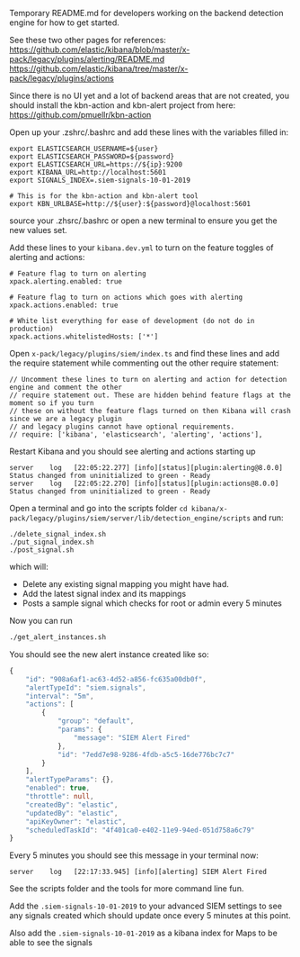 Temporary README.md for developers working on the backend detection engine
for how to get started.

See these two other pages for references:
https://github.com/elastic/kibana/blob/master/x-pack/legacy/plugins/alerting/README.md
https://github.com/elastic/kibana/tree/master/x-pack/legacy/plugins/actions

Since there is no UI yet and a lot of backend areas that are not created, you 
should install the kbn-action and kbn-alert project from here:
https://github.com/pmuellr/kbn-action

Open up your .zshrc/.bashrc and add these lines with the variables filled in:
```
export ELASTICSEARCH_USERNAME=${user}
export ELASTICSEARCH_PASSWORD=${password}
export ELASTICSEARCH_URL=https://${ip}:9200
export KIBANA_URL=http://localhost:5601
export SIGNALS_INDEX=.siem-signals-10-01-2019

# This is for the kbn-action and kbn-alert tool
export KBN_URLBASE=http://${user}:${password}@localhost:5601
```

source your .zhsrc/.bashrc or open a new terminal to ensure you get the new values set.

Add these lines to your `kibana.dev.yml` to turn on the feature toggles of alerting and actions:
```
# Feature flag to turn on alerting
xpack.alerting.enabled: true

# Feature flag to turn on actions which goes with alerting
xpack.actions.enabled: true

# White list everything for ease of development (do not do in production)
xpack.actions.whitelistedHosts: ['*']
```

Open `x-pack/legacy/plugins/siem/index.ts` and find these lines and add the require statement
while commenting out the other require statement:

```
// Uncomment these lines to turn on alerting and action for detection engine and comment the other
// require statement out. These are hidden behind feature flags at the moment so if you turn
// these on without the feature flags turned on then Kibana will crash since we are a legacy plugin
// and legacy plugins cannot have optional requirements.
// require: ['kibana', 'elasticsearch', 'alerting', 'actions'],
```

Restart Kibana and you should see alerting and actions starting up
```
server    log   [22:05:22.277] [info][status][plugin:alerting@8.0.0] Status changed from uninitialized to green - Ready
server    log   [22:05:22.270] [info][status][plugin:actions@8.0.0] Status changed from uninitialized to green - Ready
```

Open a terminal and go into the scripts folder `cd kibana/x-pack/legacy/plugins/siem/server/lib/detection_engine/scripts` and run:

```
./delete_signal_index.sh
./put_signal_index.sh
./post_signal.sh
```

which will:

* Delete any existing signal mapping you might have had.
* Add the latest signal index and its mappings
* Posts a sample signal which checks for root or admin every 5 minutes


Now you can run

```sh
./get_alert_instances.sh
```

You should see the new alert instance created like so:
```ts
{
    "id": "908a6af1-ac63-4d52-a856-fc635a00db0f",
    "alertTypeId": "siem.signals",
    "interval": "5m",
    "actions": [
        {
            "group": "default",
            "params": {
                "message": "SIEM Alert Fired"
            },
            "id": "7edd7e98-9286-4fdb-a5c5-16de776bc7c7"
        }
    ],
    "alertTypeParams": {},
    "enabled": true,
    "throttle": null,
    "createdBy": "elastic",
    "updatedBy": "elastic",
    "apiKeyOwner": "elastic",
    "scheduledTaskId": "4f401ca0-e402-11e9-94ed-051d758a6c79"
}
```

Every 5 minutes you should see this message in your terminal now:

```
server    log   [22:17:33.945] [info][alerting] SIEM Alert Fired
```

See the scripts folder and the tools for more command line fun. 

Add the `.siem-signals-10-01-2019` to your advanced SIEM settings to see any signals
created which should update once every 5 minutes at this point.

Also add the `.siem-signals-10-01-2019` as a kibana index for Maps to be able to see the
signals 
